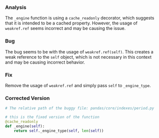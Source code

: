 ### Analysis
The `_engine` function is using a `cache_readonly` decorator, which suggests that it is intended to be a cached property. However, the usage of `weakref.ref` seems incorrect and may be causing the issue.

### Bug
The bug seems to be with the usage of `weakref.ref(self)`. This creates a weak reference to the `self` object, which is not necessary in this context and may be causing incorrect behavior.

### Fix
Remove the usage of `weakref.ref` and simply pass `self` to `_engine_type`.

### Corrected Version
```python
# The relative path of the buggy file: pandas/core/indexes/period.py

# this is the fixed version of the function
@cache_readonly
def _engine(self):
    return self._engine_type(self, len(self))
```